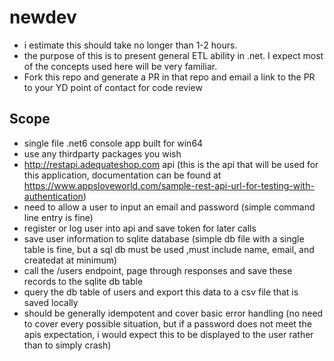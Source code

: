 # newdev
- i estimate this should take no longer than 1-2 hours. 
- the purpose of this is to present general ETL ability in .net. I expect most of the concepts used here will be very familiar.
- Fork this repo and generate a PR in that repo and email a link to the PR to your YD point of contact for code review
## Scope 
- single file .net6 console app built for win64
- use any thirdparty packages you wish
- http://restapi.adequateshop.com api (this is the api that will be used for this application, documentation can be found at https://www.appsloveworld.com/sample-rest-api-url-for-testing-with-authentication)
- need to allow a user to input an email and password (simple command line entry is fine)
- register or log user into api and save token for later calls
- save user information to sqlite database (simple db file with a single table is fine, but a sql db must be used ,must include name, email, and createdat at minimum)
- call the /users endpoint, page through responses and save these records to the sqlite db table
- query the db table of users and export this data to a csv file that is saved locally
- should be generally idempotent and cover basic error handling (no need to cover every possible situation, but if a password does not meet the apis expectation, i would expect this to be displayed to the user rather than to simply crash)

